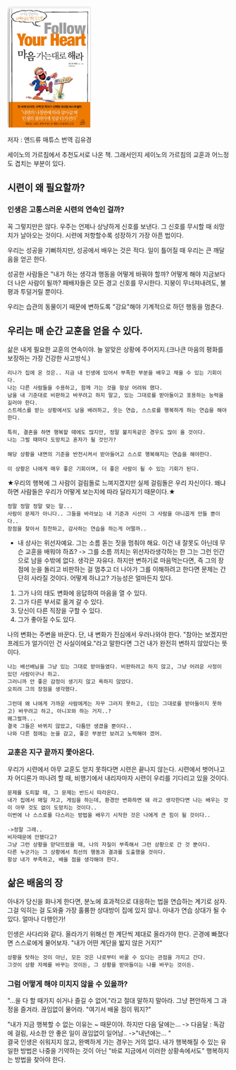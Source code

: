 ![alt text](../pic/image-4.png)

저자 : 앤드류 매튜스
번역 김유경

세이노의 가르침에서 추천도서로 나온 책.
그래서인지 세이노의 가르침의 교훈과 어느정도 겹치는 부분이 있다.

## 시련이 왜 필요할까?
### 인생은 고통스러운 시련의 연속인 걸까?
꼭 그렇지만은 않다. 우주는 언제나 상냥하게 신호를 보낸다. 그 신호를 무시할 때 쇠망치가 날아오는 것이다.
시련에 저항할수록 성장하기 가장 아픈 법이다.

우리는 성공을 기뻐하지만, 성공에서 배우는 것은 적다.
일이 틀어질 때 우리는 큰 깨달음을 얻곤 한다.

성공한 사람들은 "내가 하는 생각과 행동을 어떻게 바꿔야 할까? 어떻게 해야 지금보다 더 나은 사람이 될까?
패배자들은 모든 경고 신호를 무시한다. 지붕이 무너져내려도, 불평과 투덜거릴 뿐이다.

우리는 습관의 동물이기 때문에 변하도록 "강요"해야 기계적으로 하던 행동을 멈춘다.

## 우리는 매 순간 교훈을 얻을 수 있다.
삶은 내게 필요한 교훈의 연속이야. 늘 알맞은 상황에 주어지지.(크나큰 마음의 평화를 보장하는 가장 건강한 사고방식.)

```
리나가 집에 온 것은.. 지금 내 인생에 있어서 부족한 부분을 배우고 채울 수 있는 기회이다.
나는 다른 사람들을 수용하고, 함께 가는 것을 항상 어려워 했다.
남을 내 기준대로 비판하고 바꾸려고 하지 말고, 있는 그대로를 받아들이고 포용하는 능력을 길러야 한다.
스트레스를 받는 상황에서도 남을 배려하고, 웃는 연습, 스스로를 행복하게 하는 연습을 해야한다.

특히, 결혼을 하면 행복할 때에도 많지만, 정말 불지옥같은 경우도 많이 올 것이다.
나는 그럴 때마다 도망치고 혼자가 될 것인가?

해당 상황을 내면의 기준을 반전시켜서 받아들어고 스스로 행복해지는 연습을 해야한다.

이 상황은 나에게 매우 좋은 기회이며, 더 좋은 사람이 될 수 있는 기회가 된다.
```

★우리의 행복에 그 사람이 걸림돌로 느껴지겠지만 실제 걸림돌은 우리 자신이다. 왜냐하면 사람들은 우리가 어떻게 보는지에 따라 달라지기 때문이다.★ 
```
정말 정말 정말 맞는 말...
사람이 문제가 아니다.. 그들을 바라보는 내 기준과 시선이 그 사람을 아니꼽게 만들 뿐이다..
장점을 찾아서 칭찬하고, 감사하는 연습을 하는게 어떨까..
```

- 내 상사는 위선자예요. 그는 소름 돋는 짓을 멈춰야 해요. 이건 내 잘못도 아닌데 무슨 교훈을 배워야 하죠?
-> 그를 소름 끼치는 위선자라생각하는 한 그는 그런 인간으로 남을 수밖에 없다. 생각은 자유다. 하지만 변하기로 마음먹는다면, 즉 그의 장점에 눈을 돌리고 비판하는 걸 멈추고 더 나아가 그를 이해하려고 한다면 문제는 간단히 사라질 것이다. 어떻게 하냐고? 가능성은 얼마든지 있다.
1. 그가 나의 태도 변화에 응답하여 마음을 열 수 있다.
2. 그가 다른 부서로 옮겨 갈 수 있다.
3. 당신이 다른 직장을 구할 수 있다.
4. 그가 좋아질 수도 있다.

나의 변화는 주변을 바꾼다. 단, 내 변화가 진심에서 우러나와야 한다. 
"참아는 보겠지만 프레드가 얼가이인 건 사실이에요."라고 말한다면 그건 내가 완전히 변하지 않았다는 뜻이다.

```
나는 배선배님을 그냥 있는 그대로 받아들였다. 비판하려고 하지 않고, 그냥 어려운 사정이 있던 사람이구나 하고.
그러니까 안 좋은 감정이 생기지 않고 욕하지 않았다.
오히려 그의 장점을 생각했다.

그런데 왜 나에게 가까운 사람에게는 자꾸 그러지 못하고, (있는 그대로를 받아들이지 못하고) 바꾸려고 하고, 아니꼬와 하는 거지..? 
왜그럴까...
결국 그들은 바뀌지 않았고, 다툼만 생겼을 뿐이다..
나와 다른 점에는 눈을 감고, 좋은 부분만 보려고 노력해야 겠어.
```

### 교훈은 지구 끝까지 쫓아온다.
우리가 시련에서 아무 교훈도 얻지 못하다면 시련은 끝나지 않는다. 시련에서 벗어나고자 어디론가 떠나려 할 때, 비행기에서 내리자마자 시련이 우리를 기다리고 있을 것이다.
```
문제를 도피할 때, 그 문제는 반드시 따라온다.
내가 집에서 매일 자고, 게임을 하는데, 환경만 변화하면 돼 라고 생각한다면 나는 배우는 것이 아무 것도 없이 도망치는 것이다..
이번에 나 스스로를 다스리는 방법을 배우기 시작한 것은 나에게 큰 힘이 될 것이다..

->정말 그래..
비자때문에 안됐다고?
그냥 그런 상황을 맏닥뜨렸을 때, 나의 자질이 부족해서 그런 상황으로 간 것 뿐이다.
다른 누군가는 그 상황에서 최선의 행동과 결과를 도출했을 것이다.
항상 내가 부족하고, 배울 점을 생각해야 한다.
```

## 삶은 배움의 장
아내가 당신을 화나게 한다면, 분노에 효과적으로 대응하는 법을 연습하는 계기로 삼자.
그걸 익히는 걸 도와줄 가장 훌륭한 상대방이 집에 있지 않나. 아내가 연습 상대가 될 수 있다. 얼마나 다행인가!

인생은 사다리와 같다. 올라가기 위해선 한 계단씩 제대로 올라가야 한다.
곤경에 빠졌다면 스스로에게 물어보자. "내가 어떤 계단을 밟지 않은 거지?"
```
상황을 탓하는 것이 아닌, 모든 것은 나로부터 바꿀 수 있다는 관점을 가지고 간다.
그것이 상황 자체를 바꾸는 것이든, 그 상황을 받아들이는 나를 바꾸는 것이든.
```

### 그럼 어떻게 해야 미치지 않을 수 있을까?
"...을 다 할 때가지 쉬거나 즐길 수 없어."라고 절대 말하지 말아라. 그냥 편안하게 그 과정을 즐겨라.
끊임없이 물어라. "여기서 배울 점이 뭐지?"

"내가 지금 행복할 수 없는 이유는 ~ 때문이야. 하지만 다음 달에는... -> 다음달 : 독감에 걸림, 사소한 안 좋은 일이 끊임없이 일어남..
->"내년에는... "  
결국 인생은 쉬워지지 않고, 완벽하게 가는 경우는 거의 없다. 
내가 행복해질 수 있는 유일한 방법은 나중을 기약하는 것이 아닌 "바로 지금에서 이러한 상황속에서도" 행복하지는 방법을 찾아야 한다.

